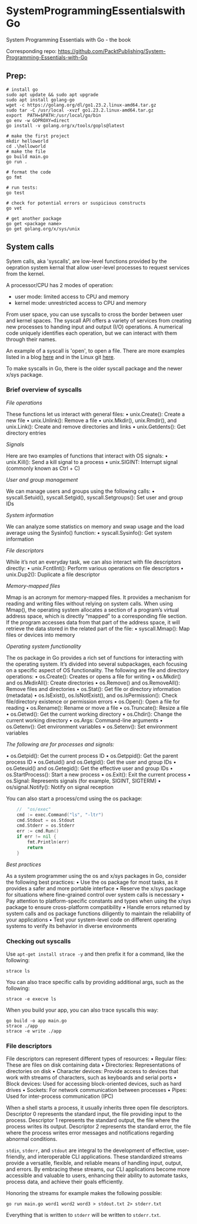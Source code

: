# SystemProgrammingEssentialswithGo

System Programming Essentials with Go - the book

Corresponding repo:
https://github.com/PacktPublishing/System-Programming-Essentials-with-Go

## Prep:

```
# install go
sudo apt update && sudo apt upgrade
sudo apt install golang-go
wget -c https://golang.org/dl/go1.23.2.linux-amd64.tar.gz
sudo tar -C /usr/local -xvzf go1.23.2.linux-amd64.tar.gz
export  PATH=$PATH:/usr/local/go/bin
go env -w GOPROXY=direct
go install -v golang.org/x/tools/gopls@latest

# make the first project
mkdir helloworld
cd .\helloworld
# make the file
go build main.go
go run .

# format the code
go fmt

# run tests:
go test

# check for potential errors or suspicious constructs
go vet

# get another package
go get <package name>
go get golang.org/x/sys/unix
```



## System calls

Sytem calls, aka 'syscalls', are low-level functions provided by the oepration system kernal that allow user-level processes to request services from the kernel.

A processor/CPU has 2 modes of operation:
- user mode: limited access to CPU and memory
- kernel mode: unrestricted access to CPU and memory

From user space, you can use syscalls to cross the border between user and kernel spaces. The syscall API offers a variety of services from creating new processes to handing input and output (I/O) operations. A numerical code uniquely identifies each operation, but we can interact with them through their names.

An example of a syscall is 'open', to open a file. There are more examples listed in a blog [here](https://filippo.io/linux-syscall-table/) and in the Linux git [here](https://filippo.io/linux-syscall-table/).

To make syscalls in Go, there is the older syscall package and the newer x/sys package.

### Brief overview of syscalls

*File operations*

These functions let us interact with general files:
• unix.Create(): Create a new file
• unix.Unlink(): Remove a file
• unix.Mkdir(), unix.Rmdir(), and unix.Link(): Create and remove directories
and links
• unix.Getdents(): Get directory entries

*Signals*

Here are two examples of functions that interact with OS signals:
• unix.Kill(): Send a kill signal to a process
• unix.SIGINT: Interrupt signal (commonly known as Ctrl + C)


*User and group management*

We can manage users and groups using the following calls:
• syscall.Setuid(), syscall.Setgid(), syscall.Setgroups(): Set user and
group IDs

*System information*

We can analyze some statistics on memory and swap usage and the load average using the
Sysinfo() function:
• syscall.Sysinfo(): Get system information

*File descriptors*

While it’s not an everyday task, we can also interact with file descriptors directly:
• unix.FcntlInt(): Perform various operations on file descriptors
• unix.Dup2(): Duplicate a file descriptor

*Memory-mapped files*

Mmap is an acronym for memory-mapped files. It provides a mechanism for reading and writing
files without relying on system calls. When using Mmap(), the operating system allocates a section
of a program’s virtual address space, which is directly “mapped” to a corresponding file section. If
the program accesses data from that part of the address space, it will retrieve the data stored in the
related part of the file:
• syscall.Mmap(): Map files or devices into memory

*Operating system functionality*

The os package in Go provides a rich set of functions for interacting with the operating system. It’s
divided into several subpackages, each focusing on a specific aspect of OS functionality.
The following are file and directory operations:
• os.Create(): Creates or opens a file for writing
• os.Mkdir() and os.MkdirAll(): Create directories
• os.Remove() and os.RemoveAll(): Remove files and directories
• os.Stat(): Get file or directory information (metadata)
• os.IsExist(), os.IsNotExist(), and os.IsPermission(): Check file/directory
existence or permission errors
• os.Open(): Open a file for reading
• os.Rename(): Rename or move a file
• os.Truncate(): Resize a file
• os.Getwd(): Get the current working directory
• os.Chdir(): Change the current working directory
• os.Args: Command-line arguments
• os.Getenv(): Get environment variables
• os.Setenv(): Set environment variables

*The following are for processes and signals:*

• os.Getpid(): Get the current process ID
• os.Getppid(): Get the parent process ID
• os.Getuid() and os.Getgid(): Get the user and group IDs
• os.Geteuid() and os.Getegid(): Get the effective user and group IDs
• os.StartProcess(): Start a new process
• os.Exit(): Exit the current process
• os.Signal: Represents signals (for example, SIGINT, SIGTERM)
• os/signal.Notify(): Notify on signal reception


You can also start a process/cmd using the os package:
```go
    // 	"os/exec"
	cmd := exec.Command("ls", "-ltr")
	cmd.Stdout = os.Stdout
	cmd.Stderr = os.Stderr
	err := cmd.Run()
	if err != nil {
		fmt.Println(err)
		return
	}
```

*Best practices*

As a system programmer using the os and x/sys packages in Go, consider the following best practices:
• Use the os package for most tasks, as it provides a safer and more portable interface
• Reserve the x/sys package for situations where fine-grained control over system calls is necessary
• Pay attention to platform-specific constants and types when using the x/sys package to ensure
cross-platform compatibility
• Handle errors returned by system calls and os package functions diligently to maintain the
reliability of your applications
• Test your system-level code on different operating systems to verify its behavior in
diverse environments


### Checking out syscalls

Use `apt-get install strace -y` and then prefix it for a command, like the following:
```
strace ls
```

You can also trace specific calls by providing additional args, such as the following:
```
strace -e execve ls
```

When you build your app, you can also trace syscalls this way:
```
go build -o app main.go
strace ./app
strace -e write ./app
```

### File descriptors

File descriptors can represent different types of resources:
• Regular files: These are files on disk containing data
• Directories: Representations of directories on disk
• Character devices: Provide access to devices that work with streams of characters, such as
keyboards and serial ports
• Block devices: Used for accessing block-oriented devices, such as hard drives
• Sockets: For network communication between processes
• Pipes: Used for inter-process communication (IPC)

When a shell starts a process, it usually inherits three open file descriptors. Descriptor 0 represents the standard input, the file providing input to the process. Descriptor 1 represents the standard output, the file where the process writes its output. Descriptor 2 represents the standard error, the file where the process writes error messages and notifications regarding abnormal conditions. 

`stdin`, `stderr`, and `stdout` are integral to the development of effective, user-friendly,
and interoperable CLI applications. These standardized streams provide a versatile, flexible, and reliable
means of handling input, output, and errors. By embracing these streams, our CLI applications become
more accessible and valuable to users, enhancing their ability to automate tasks, process data, and
achieve their goals efficiently.

Honoring the streams for example makes the following possible:
```
go run main.go word1 word2 word3 > stdout.txt 2> stderr.txt
```

Everything that is written to `stderr` will be written to `stderr.txt`.